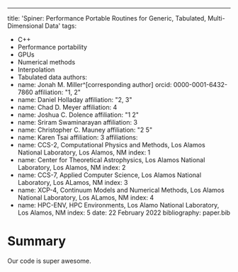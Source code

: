 
---
title: 'Spiner: Performance Portable Routines for Generic, Tabulated, Multi-Dimensional Data'
tags:
  - C++
  - Performance portability
  - GPUs
  - Numerical methods
  - Interpolation
  - Tabulated data
authors:
  - name: Jonah M. Miller^[corresponding author]
    orcid: 0000-0001-6432-7860
    affiliation: "1, 2"
  - name: Daniel Holladay
    affiliation: "2, 3"
  - name: Chad D. Meyer
    affiliation: 4
  - name: Joshua C. Dolence
    affiliation: "1 2"
  - name: Sriram Swaminarayan
    affiliation: 3
  - name: Christopher C. Mauney
    affiliation: "2 5"
  - name: Karen Tsai
    affiliation: 3
affiliations:
  - name: CCS-2, Computational Physics and Methods, Los Alamos National Laboratory, Los Alamos, NM
    index: 1
  - name: Center for Theoretical Astrophysics, Los Alamos National Laboratory, Los Alamos, NM
    index: 2
  - name: CCS-7, Applied Computer Science, Los Alamos National Laboratory, Los ALamos, NM
    index: 3
  - name: XCP-4, Continuum Models and Numerical Methods, Los Alamos National Laboratory, Los ALamos, NM
    index: 4
  - name: HPC-ENV, HPC Environments, Los Alamo National Laboratory, Los Alamos, NM
    index: 5
date: 22 February 2022
bibliography: paper.bib

# Summary

Our code is super awesome.